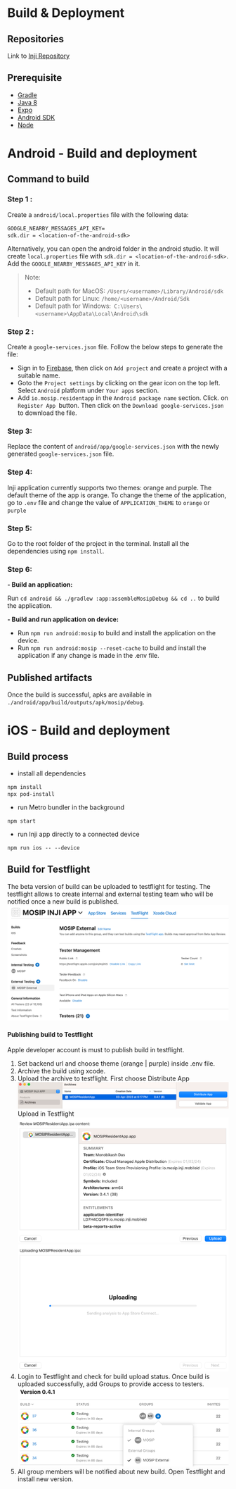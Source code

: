 # Build & Deployment

## Repositories

Link to [Inji Repository](https://github.com/mosip/inji)

## Prerequisite

- [Gradle](https://gradle.org/install/)
- [Java 8](https://www.oracle.com/ph/java/technologies/javase/javase8-archive-downloads.html)
- [Expo](https://docs.expo.dev/get-started/installation/)
- [Android SDK](https://developer.android.com/)
- [Node](https://nodejs.org/en/download)


# Android - Build and deployment
## Command to build

### **Step 1 :**
Create a `android/local.properties` file with the following data:
```
GOOGLE_NEARBY_MESSAGES_API_KEY=
sdk.dir = <location-of-the-android-sdk>
```
Alternatively, you can open the android folder in the android studio. It will create `local.properties` file with `sdk.dir = <location-of-the-android-sdk>`. Add the `GOOGLE_NEARBY_MESSAGES_API_KEY` in it.

>Note:
>- Default path for MacOS: `/Users/<username>/Library/Android/sdk`
>- Default path for Linux: `/home/<username>/Android/Sdk`
>- Default path for Windows:` C:\Users\<username>\AppData\Local\Android\sdk`


### **Step 2 :**
Create a `google-services.json` file. Follow the below steps to generate the file:
- Sign in to [Firebase](https://console.firebase.google.com/u/0/), then click on `Add project` and create a project with a suitable name.
- Goto the `Project settings` by clicking on the gear icon on the top left. Select `Android` platform  under `Your apps` section.
- Add `io.mosip.residentapp` in the `Android package name`  section. Click. on `Register App `button. Then click on the `Download google-services.json` to download the file.

### **Step 3:**
Replace the content of `android/app/google-services.json` with the newly generated `google-services.json` file.

### **Step 4:**
Inji application currently supports two themes: orange  and purple. The default theme of the app is orange. To change the theme of the application, go to `.env` file and change the value of `APPLICATION_THEME` to `orange` or `purple`

### **Step 5:**
Go to the root folder of the project in the terminal.  Install all the dependencies using `npm install`.


### **Step 6:**
**- Build an application:**

Run `cd android && ./gradlew :app:assembleMosipDebug && cd ..` to build the application. 

**- Build and run application on device:**

- Run `npm run android:mosip` to build and install the application on the device.
- Run `npm run android:mosip --reset-cache` to build and install the application if any change is made in the .env file.


## Published artifacts

Once the build is successful, apks are available in `./android/app/build/outputs/apk/mosip/debug`.

# iOS - Build and deployment

## Build process

- install all dependencies
```agsl
npm install
npx pod-install
```


- run Metro bundler in the background
```agsl
npm start
```

- run Inji app directly to a connected device
```agsl
npm run ios -- --device
```

## Build for Testflight
The beta version of build can be uploaded to testflight for testing. The testflight allows to create internal and external testing team who will be notified once a new build is published. 
![Testflight testers](_images/img.png)

#### Publishing build to Testflight
Apple developer account is must to publish build in testflight.
1. Set backend url and choose theme (orange | purple) inside .env file.
2. Archive the build using xcode.
3. Upload the archive to testflight.
First choose Distribute App
![img.png](_images/archive.png)
Upload in Testflight
![img.png](_images/upload.png)
![img.png](_images/uploading.png)
4. Login to Testflight and check for build upload status. Once build is uploaded successfully, add Groups to provide access to testers.
![img.png](_images/testflightgroups.png)
5. All group members will be notified about new build. Open Testflight and install new version.